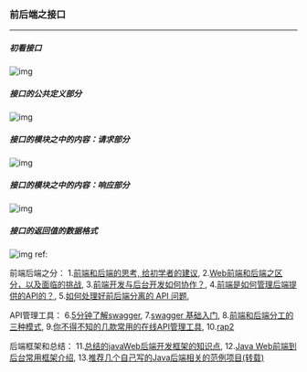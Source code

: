 ### 前后端之接口

***

##### 初看接口

![img](http://images.cnblogs.com/cnblogs_com/prayjourney/1041349/o_jk1.png)



##### 接口的公共定义部分

![img](http://images.cnblogs.com/cnblogs_com/prayjourney/1041349/o_jk4.png)



##### 接口的模块之中的内容：请求部分

![img](http://images.cnblogs.com/cnblogs_com/prayjourney/1041349/o_jk2.png)



##### 接口的模块之中的内容：响应部分

![img](http://images.cnblogs.com/cnblogs_com/prayjourney/1041349/o_jk3.png)



##### 接口的返回值的数据格式
![img](http://images.cnblogs.com/cnblogs_com/prayjourney/1041349/o_jk5.png)
ref:

前端后端之分：
1.[前端和后端的思考, 给初学者的建议](https://blog.csdn.net/magic_software/article/details/72822425),   2.[Web前端和后端之区分，以及面临的挑战](https://blog.csdn.net/u013485792/article/details/52316512),   3.[前端开发与后台开发如何协作？](https://www.zhihu.com/question/27226086),   4.[前端是如何管理后端提供的API的？](https://www.zhihu.com/question/58274241),   5.[如何处理好前后端分离的 API 问题](https://github.com/phodal/fe/blob/master/chapters/chapter-13.md),   

API管理工具：
6.[5分钟了解swagger](https://blog.csdn.net/i6448038/article/details/77622977),   7.[swagger 基础入门](http://www.cnblogs.com/FlyAway2013/p/7510279.html),   8.[前端和后端分工的三种模式](http://www.cnblogs.com/lazyboy1/p/5551915.html),   9.[你不得不知的几款常用的在线API管理工具](https://baijiahao.baidu.com/s?id=1582032220933166535&wfr=spider&for=pc),   10.[rap2](http://rap2.taobao.org/)

后端框架和总结：
11.[总结的javaWeb后端开发框架的知识点](https://blog.csdn.net/weixin_36126172/article/details/60330946),   12.[Java Web前端到后台常用框架介绍](https://blog.csdn.net/u011687186/article/details/51362887),   13.[推荐几个自己写的Java后端相关的范例项目(转载)](https://blog.csdn.net/zzy7075/article/details/52094782)
